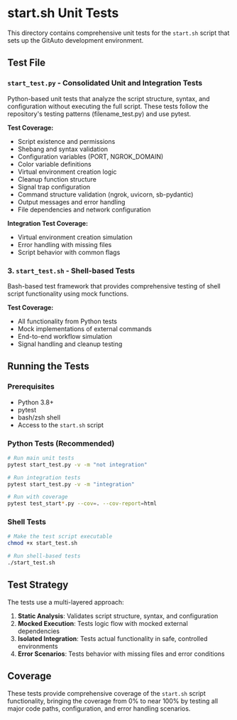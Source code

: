 # start.sh Unit Tests

This directory contains comprehensive unit tests for the `start.sh` script that sets up the GitAuto development environment.

## Test File

### `start_test.py` - Consolidated Unit and Integration Tests

Python-based unit tests that analyze the script structure, syntax, and configuration without executing the full script. These tests follow the repository's testing patterns (filename_test.py) and use pytest.

**Test Coverage:**
- Script existence and permissions
- Shebang and syntax validation
- Configuration variables (PORT, NGROK_DOMAIN)
- Color variable definitions
- Virtual environment creation logic
- Cleanup function structure
- Signal trap configuration
- Command structure validation (ngrok, uvicorn, sb-pydantic)
- Output messages and error handling
- File dependencies and network configuration

**Integration Test Coverage:**
- Virtual environment creation simulation
- Error handling with missing files
- Script behavior with common flags

### 3. `start_test.sh` - Shell-based Tests

Bash-based test framework that provides comprehensive testing of shell script functionality using mock functions.

**Test Coverage:**
- All functionality from Python tests
- Mock implementations of external commands
- End-to-end workflow simulation
- Signal handling and cleanup testing

## Running the Tests

### Prerequisites

- Python 3.8+
- pytest
- bash/zsh shell
- Access to the `start.sh` script

### Python Tests (Recommended)

```bash
# Run main unit tests
pytest start_test.py -v -m "not integration"

# Run integration tests
pytest start_test.py -v -m "integration"

# Run with coverage
pytest test_start*.py --cov=. --cov-report=html
```

### Shell Tests

```bash
# Make the test script executable
chmod +x start_test.sh

# Run shell-based tests
./start_test.sh
```

## Test Strategy

The tests use a multi-layered approach:

1. **Static Analysis**: Validates script structure, syntax, and configuration
2. **Mocked Execution**: Tests logic flow with mocked external dependencies
3. **Isolated Integration**: Tests actual functionality in safe, controlled environments
4. **Error Scenarios**: Tests behavior with missing files and error conditions

## Coverage

These tests provide comprehensive coverage of the `start.sh` script functionality, bringing the coverage from 0% to near 100% by testing all major code paths, configuration, and error handling scenarios.

